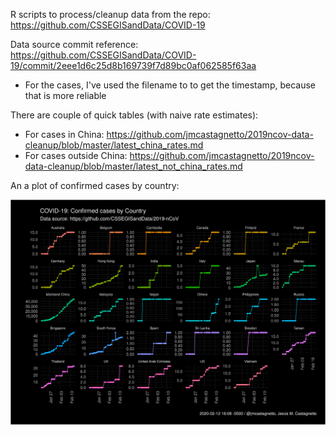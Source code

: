 R scripts to process/cleanup data from the repo: https://github.com/CSSEGISandData/COVID-19

Data source commit reference: https://github.com/CSSEGISandData/COVID-19/commit/2eee1d6c25d8b169739f7d89bc0af062585f63aa

- For the cases, I've used the filename to to get the timestamp, because that is more reliable

There are couple of quick tables (with naive rate estimates):

- For cases in China: https://github.com/jmcastagnetto/2019ncov-data-cleanup/blob/master/latest_china_rates.md 
- For cases outside China: https://github.com/jmcastagnetto/2019ncov-data-cleanup/blob/master/latest_not_china_rates.md

An a plot of confirmed cases by country:

![COVID-19 Confirmed cases by country](covid19-confirmed-cases-by-country.png)
